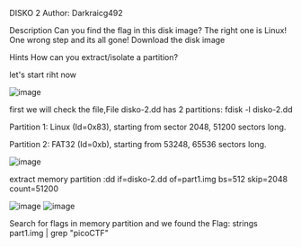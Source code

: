 DISKO 2
Author: Darkraicg492

Description
Can you find the flag in this disk image? The right one is Linux! One wrong step and its all gone!
Download the disk image 

Hints 
How can you extract/isolate a partition?

let's start riht now 

![image](https://github.com/user-attachments/assets/f0cffe41-649c-4c4c-bc79-11b6832bffc1)

first we will check the file,File disko-2.dd has 2 partitions:  fdisk -l disko-2.dd   

Partition 1: Linux (Id=0x83), starting from sector 2048, 51200 sectors long.

Partition 2: FAT32 (Id=0xb), starting from 53248, 65536 sectors long.

![image](https://github.com/user-attachments/assets/cbbc6f1c-f988-4d7e-b44e-ffa577b4efc9)

extract memory partition :dd if=disko-2.dd of=part1.img bs=512 skip=2048 count=51200


![image](https://github.com/user-attachments/assets/d3c6c8b2-eb01-4db5-8d58-dfa1cd1c62ed)
![image](https://github.com/user-attachments/assets/20f4f2a5-93ec-4beb-9a46-750f7f6799e3)

Search for flags in memory partition and we found the Flag: strings part1.img | grep "picoCTF"

